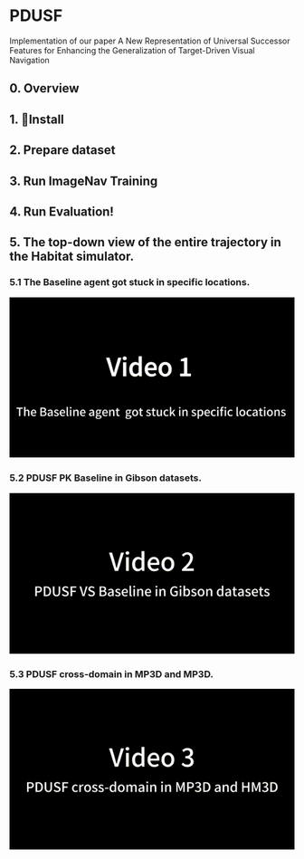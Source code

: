 # PDUSF
Implementation of our paper A New Representation of Universal Successor Features for Enhancing the Generalization of Target-Driven Visual Navigation
## 0. Overview
## 1. :rocket:Install 
## 2. Prepare dataset
## 3. Run ImageNav Training 
## 4. Run Evaluation!
## 5. The top-down view of the entire trajectory in the Habitat simulator. 

### 5.1 The Baseline agent got stuck in specific locations.
<div align="center">
    <img src="video_1.gif" />
</div>

### 5.2 PDUSF PK Baseline in Gibson datasets.
<div align="center">
    <img src="video_2.gif" />
</div>

### 5.3 PDUSF cross-domain in MP3D and MP3D.
 <div align="center">
    <img src="video_3.gif" />
 </div>
